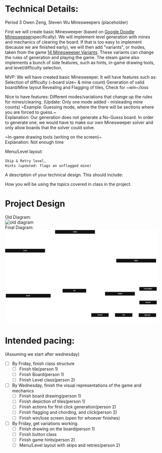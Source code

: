 
# Technical Details:

Period 3
Owen Zeng, Steven Wu
Minesweepers (placeholder)

First we will create basic Minesweeper (based on [Google Doodle Minesweeper](https://www.google.com/fbx?fbx=minesweeper)specifically). We will implement level generation with mines and mechanics of clearing the board. If that is too easy to implement (because we are finished early), we will then add "variants", or modes, taken from the game [14 Minesweeper Variants](https://store.steampowered.com/app/1865060/14_Minesweeper_Variants/). These variants can change the rules of generation and playing the game. The steam game also implements a bunch of side features, such as hints, in-game drawing tools, and level/difficulty selection.

MVP: We will have created basic Minesweeper. It will have features such as:
Selection of difficulty (~board size~ & mine count)
Generation of valid board/Mine layout
Revealing and Flagging of tiles, Check for ~win~/loss


Nice to have features: 
Different modes/variations that change up the rules for mines/clearing. (Update: Only one mode added - misleading mine counts)
~Example: Guessing mode, where the there will be sections where you are forced to guess.~  
Explanation: Our generation does not generate a No-Guess board. In order to generate one, we would have to make our own Minesweeper solver and only allow boards that the solver could solve.  

~In-game drawing tools (writing on the screen)~  
Explanation: Not enough time  

Menu/Level layout:  

    Skip & Retry level,  
    Hints (updated: flags an unflagged mine) 

A description of your technical design. This should include: 
   
How you will be using the topics covered in class in the project.
     
# Project Design
Old Diagram:  
![old diagram](files/umlDiagram.png)  
Final Diagram:  
![new diagram](files/umlDiagramUpdated.png)  

# Intended pacing:

(Assuming we start after wednesday)
- [ ] By Friday, finish class structure
    - [ ] Finish tile(person 1)
    - [ ] Finish Board(person 1)
    - [ ] Finish Level class(person 2)

- [ ] By Wednesday, finish the visual representations of the game and mechanics
    - [ ] Finish board drawing(person 1)
    - [ ] Finish depiction of tiles(person 1)
    - [ ] Finish actions for first click generation(person 2)
    - [ ] Finish flagging and chording, and click(person 2)
    - [ ] Finish win/lose screen (open for whoever finishes)

- [ ] By Friday, get variations working.
    - [ ] Finish drawing on the board(person 1)
    - [ ] Finish button class
    - [ ] Finish game hints(person 2)
    - [ ] Menu/Level layout with skips and retries(person 2)

